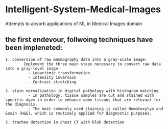 # Intelligent-System-Medical-Images
Attempts to absorb applications of ML in Medical Images domain 

## the first endevour, follwoing techniques have been impleneted:
    1. conversion of raw mammography data into a gray-scale image:
            Implement the three main steps necessary to convert raw data into a gray-level image:
              - Logaritmic transformation
              - Intensity inversion
              - Contrast stretching
              
    2. stain normalization in digital pathology with histogram matching
              - In pathology, tissue samples are cut and stained with specific dyes in order to enhance some tissues that are relevant for the diagnosis.
              - The most commonly used staining is called Hematoxylyn and Eosin (H&E), which is routinely applied for diagnostic purposes.
              
    3. trachea detection in chest CT with blob detection
              
